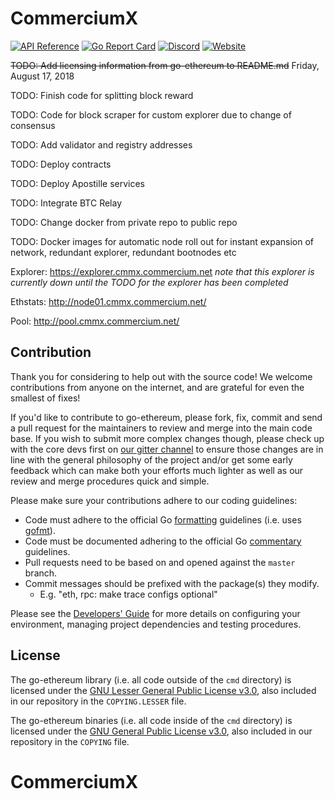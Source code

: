 # CommerciumX

[![API Reference](
https://camo.githubusercontent.com/915b7be44ada53c290eb157634330494ebe3e30a/68747470733a2f2f676f646f632e6f72672f6769746875622e636f6d2f676f6c616e672f6764646f3f7374617475732e737667
)](https://godoc.org/github.com/CommerciumBlockchain/CommerciumX)
[![Go Report Card](https://goreportcard.com/badge/github.com/CommerciumBlockchain/CommerciumX)](https://goreportcard.com/report/github.com/CommerciumBlockchain/CommerciumX)
[![Discord](https://img.shields.io/discord/102860784329052160.svg)](https://discord.gg/rpV5tVf)
[![Website](https://img.shields.io/website-up-down-green-red/http/shields.io.svg?label=Commercium.net)](https://commercium.net)



~~TODO: Add licensing information from go-ethereum to README.md~~ Friday, August 17, 2018

TODO: Finish code for splitting block reward

TODO: Code for block scraper for custom explorer due to change of consensus

TODO: Add validator and registry addresses

TODO: Deploy contracts

TODO: Deploy Apostille services

TODO: Integrate BTC Relay

TODO: Change docker from private repo to public repo

TODO: Docker images for automatic node roll out for instant expansion of network, redundant explorer, redundant bootnodes etc

Explorer: https://explorer.cmmx.commercium.net _note that this explorer is currently down until the TODO for the explorer has been completed_

Ethstats: http://node01.cmmx.commercium.net/

Pool: http://pool.cmmx.commercium.net/


## Contribution

Thank you for considering to help out with the source code! We welcome contributions from
anyone on the internet, and are grateful for even the smallest of fixes!

If you'd like to contribute to go-ethereum, please fork, fix, commit and send a pull request
for the maintainers to review and merge into the main code base. If you wish to submit more
complex changes though, please check up with the core devs first on [our gitter channel](https://gitter.im/ethereum/go-ethereum)
to ensure those changes are in line with the general philosophy of the project and/or get some
early feedback which can make both your efforts much lighter as well as our review and merge
procedures quick and simple.

Please make sure your contributions adhere to our coding guidelines:

 * Code must adhere to the official Go [formatting](https://golang.org/doc/effective_go.html#formatting) guidelines (i.e. uses [gofmt](https://golang.org/cmd/gofmt/)).
 * Code must be documented adhering to the official Go [commentary](https://golang.org/doc/effective_go.html#commentary) guidelines.
 * Pull requests need to be based on and opened against the `master` branch.
 * Commit messages should be prefixed with the package(s) they modify.
   * E.g. "eth, rpc: make trace configs optional"

Please see the [Developers' Guide](https://github.com/ethereum/go-ethereum/wiki/Developers'-Guide)
for more details on configuring your environment, managing project dependencies and testing procedures.

## License

The go-ethereum library (i.e. all code outside of the `cmd` directory) is licensed under the
[GNU Lesser General Public License v3.0](https://www.gnu.org/licenses/lgpl-3.0.en.html), also
included in our repository in the `COPYING.LESSER` file.

The go-ethereum binaries (i.e. all code inside of the `cmd` directory) is licensed under the
[GNU General Public License v3.0](https://www.gnu.org/licenses/gpl-3.0.en.html), also included
in our repository in the `COPYING` file.

# CommerciumX
